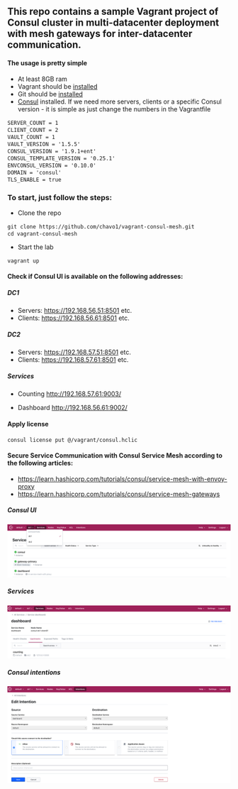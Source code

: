 ## This repo contains a sample Vagrant project of Consul cluster in multi-datacenter deployment with mesh gateways for inter-datacenter communication. 

#### The usage is pretty simple

- At least 8GB ram
- Vagrant should be [installed](https://www.vagrantup.com/)
- Git should be [installed](https://git-scm.com/)
- [Consul](https://www.consul.io/) installed. If we need more servers, clients or a specific Consul version - it is simple as just change the numbers in the Vagrantfile
```
SERVER_COUNT = 1
CLIENT_COUNT = 2
VAULT_COUNT = 1
VAULT_VERSION = '1.5.5'
CONSUL_VERSION = '1.9.1+ent'
CONSUL_TEMPLATE_VERSION = '0.25.1'
ENVCONSUL_VERSION = '0.10.0'
DOMAIN = 'consul'
TLS_ENABLE = true
```

### To start, just follow the steps:

- Clone the repo
```
git clone https://github.com/chavo1/vagrant-consul-mesh.git
cd vagrant-consul-mesh
```
- Start the lab
```
vagrant up
```
#### Check if Consul UI is available on the following addresses:
##### DC1
- Servers: https://192.168.56.51:8501 etc.
- Clients: https://192.168.56.61:8501 etc.
##### DC2
- Servers: https://192.168.57.51:8501 etc.
- Clients: https://192.168.57.61:8501 etc.

##### Services
- Counting http://192.168.57.61:9003/

- Dashboard http://192.168.56.61:9002/

#### Apply license

```
consul license put @/vagrant/consul.hclic
```

#### Secure Service Communication with Consul Service Mesh according to the following articles:

- https://learn.hashicorp.com/tutorials/consul/service-mesh-with-envoy-proxy
- https://learn.hashicorp.com/tutorials/consul/service-mesh-gateways

##### Consul UI
<img src="screenshots/ConsulUI.png" />

##### Services
<img src="screenshots/dashboard-counting-upstream.png" />

##### Consul intentions
<img src="screenshots/Intentions.png" />

